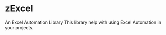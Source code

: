 # zExcel
An Excel Automation Library
This library help with using Excel Automation in your projects.
